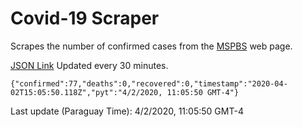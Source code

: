 # Covid-19 Scraper

Scrapes the number of confirmed cases from the [MSPBS](https://www.mspbs.gov.py/covid-19.php) web page.

[JSON Link](https://jmayalag.github.io/covid19-scrape/cases.json)
Updated every 30 minutes.
```
{"confirmed":77,"deaths":0,"recovered":0,"timestamp":"2020-04-02T15:05:50.118Z","pyt":"4/2/2020, 11:05:50 GMT-4"}
```
Last update (Paraguay Time): 4/2/2020, 11:05:50 GMT-4